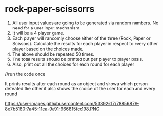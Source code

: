 # rock-paper-scissorrs

1) All user input values are going to be generated via random numbers. No need
for a user input mechanism.
2) It will be a 4 player game.
3) Each player will randomly choose either of the three (Rock, Paper or
Scissors). Calculate the results for each player in respect to every other
player based on the choices made.
4) The above should be repeated 50 times.
5) The total results should be printed out per player to player basis.
6) Also, print out all the choices for each round for each player

//run the code once 
 

It prints results after each round as an object and showa which person defeated the other
 it also shows the choice of the user for each and every round

https://user-images.githubusercontent.com/53392617/78856879-8e7b5180-7a45-11ea-9a91-966815fcc198.PNG
